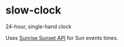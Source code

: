 # slow-clock
24-hour, single-hand clock

Uses [Sunrise Sunset API](https://sunrise-sunset.org/api) for Sun events times.
